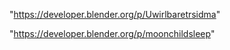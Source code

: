 "https://developer.blender.org/p/Uwirlbaretrsidma"

"https://developer.blender.org/p/moonchildsleep"

